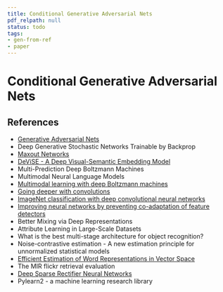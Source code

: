 ```yaml
---
title: Conditional Generative Adversarial Nets
pdf_relpath: null
status: todo
tags:
- gen-from-ref
- paper
---
```


# Conditional Generative Adversarial Nets

## References

- [Generative Adversarial Nets](./generative-adversarial-nets.md)
- Deep Generative Stochastic Networks Trainable by Backprop
- [Maxout Networks](./maxout-networks.md)
- [DeViSE - A Deep Visual-Semantic Embedding Model](./devise-a-deep-visual-semantic-embedding-model.md)
- Multi-Prediction Deep Boltzmann Machines
- Multimodal Neural Language Models
- [Multimodal learning with deep Boltzmann machines](./multimodal-learning-with-deep-boltzmann-machines.md)
- [Going deeper with convolutions](./going-deeper-with-convolutions.md)
- [ImageNet classification with deep convolutional neural networks](./imagenet-classification-with-deep-convolutional-neural-networks.md)
- [Improving neural networks by preventing co-adaptation of feature detectors](./improving-neural-networks-by-preventing-co-adaptation-of-feature-detectors.md)
- Better Mixing via Deep Representations
- Attribute Learning in Large-Scale Datasets
- What is the best multi-stage architecture for object recognition?
- Noise-contrastive estimation - A new estimation principle for unnormalized statistical models
- [Efficient Estimation of Word Representations in Vector Space](./efficient-estimation-of-word-representations-in-vector-space.md)
- The MIR flickr retrieval evaluation
- [Deep Sparse Rectifier Neural Networks](./deep-sparse-rectifier-neural-networks.md)
- Pylearn2 - a machine learning research library
